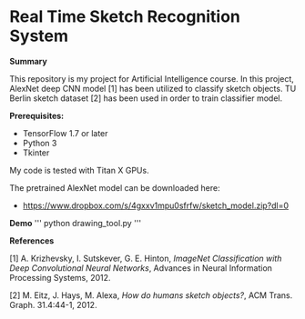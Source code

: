 # Real Time Sketch Recognition System

**Summary**

This repository is my project for Artificial Intelligence course. In this project, AlexNet deep CNN model [1] has been utilized to classify sketch objects. TU Berlin sketch dataset [2] has been used in order to train classifier model. 

**Prerequisites:**
- TensorFlow 1.7 or later
- Python 3
- Tkinter

My code is tested with Titan X GPUs.

The pretrained AlexNet model can be downloaded here:
- https://www.dropbox.com/s/4gxxv1mpu0sfrfw/sketch_model.zip?dl=0

**Demo**
''' python drawing_tool.py '''

**References**

[1] A. Krizhevsky, I. Sutskever, G. E. Hinton, *ImageNet Classification with Deep Convolutional Neural Networks*, Advances in Neural Information Processing Systems, 2012.

[2] M. Eitz, J. Hays, M. Alexa, *How do humans sketch objects?*, ACM Trans. Graph. 31.4:44-1, 2012.

